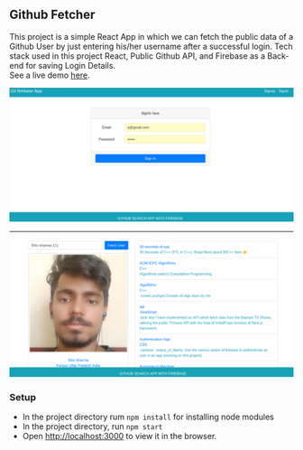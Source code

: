 ## Github Fetcher
This project is a simple React App in which we can fetch the public data of a Github User by just entering his/her username after a successful login. Tech stack used in this project React, Public Github API, and Firebase as a Back-end for saving Login Details. <br>
See a live demo [here]().

![Login](https://github.com/Shiv-sharma-111/Github-fetcher/blob/master/Images/Login-and-SignUp.png)

-----------------------------------------------------------------------------------------------------

![Login](https://github.com/Shiv-sharma-111/Github-fetcher/blob/master/Images/Main-Data.png)

### Setup
* In the project directory rum ```npm install``` for installing node modules
* In the project directory, run ```npm start```
* Open [http://localhost:3000](https://localhost:300) to view it in the browser.

